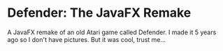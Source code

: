 # Defender: The JavaFX Remake
A JavaFX remake of an old Atari game called Defender. I made it 5 years ago so I don't have pictures. But it was cool, trust me...


